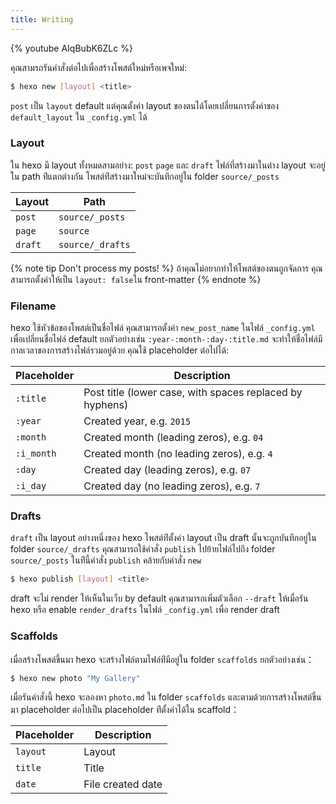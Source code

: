 ```yaml
---
title: Writing
---
```


{% youtube AIqBubK6ZLc %}

คุณสามรถรันคำสั่งต่อไปเพื่อสร้างโพสต์ใหม่หรือเพจใหม่:


``` bash
$ hexo new [layout] <title>
```

`post` เป็น `layout` default แต่คุณตั้งค่า layout ของตนได้โดยเปลี่ยนการตั้งค่าของ `default_layout` ใน  `_config.yml` ได้


### Layout

ใน hexo มี layout ทั้งหมดสามอย่าง: `post` `page`  และ `draft` ไฟล์ที่สร้างมาในต่าง layout จะอยู่ใน path ท่ีแตกต่างกัน 
โพสต์ท่ีสร้างมาใหม่จะบันทึกอยู่ใน folder  `source/_posts`

Layout | Path
--- | ---
`post` | `source/_posts`
`page` | `source`
`draft` | `source/_drafts`

{% note tip Don't process my posts! %}
ถ้าคุณไม่อยากทำให้โพสต์ของตนถูกจัดการ คุณสามารถตั้งค่าให้เป็น `layout: false`ใน front-matter
{% endnote %}

### Filename

hexo ใช้หัวข้อของโพสต์เป็นชื่อไฟล์ คุณสามารถตั้งค่า `new_post_name` ในไฟล์ 
`_config.yml` เพื่อเปลี่ยนชื่อไฟล์ default ยกตัวอย่างเช่น 
`:year-:month-:day-:title.md` 
จะทำให้ชื่อไฟล์มีกาลเวลาของการสร้างไฟล์รวมอยู่ด้วย คุณใช้ placeholder ต่อไปได้:

Placeholder | Description
--- | ---
`:title` | Post title (lower case, with spaces replaced by hyphens)
`:year` | Created year, e.g. `2015`
`:month` | Created month (leading zeros), e.g. `04`
`:i_month` | Created month (no leading zeros), e.g. `4`
`:day` | Created day (leading zeros), e.g. `07`
`:i_day` | Created day (no leading zeros), e.g. `7`

### Drafts

`draft` เป็น layout อย่างหนึ่งของ hexo โพสต์ท่ีตั้งค่า layout เป็น draft 
นั้นจะถูกบันทึกอยู่ใน folder `source/_drafts`  คุณสามารถใช้คำสั่ง `publish` ไปย้ายไฟล์ไปถึง folder `source/_posts`  ในท่ีนี้คำสั่ง `publish` คล้ายกับคำสั่ง `new`


``` bash
$ hexo publish [layout] <title>
```

draft จะไม่ render ให้เห็นในเว็บ by default คุณสามารถเพิ่มตัวเลือก `--draft` 
ให้เมื่อรัน hexo หรือ enable `render_drafts` ในไฟล์ `_config.yml` เพื่อ render draft

### Scaffolds

เมื่อสร้างโพสต์ขึ้นมา hexo จะสร้างไฟล์ตามไฟล์ท่ีมีอยู่ใน folder `scaffolds`  ยกตัวอย่างเช่น：

``` bash
$ hexo new photo "My Gallery"
```

เมื่อรันคำสั่งนี้ hexo จะลองหา `photo.md` ใน folder  `scaffolds`  และตามด้วยการสร้างโพสต์ขึ้นมา placeholder ต่อไปเป็น placeholder 
ท่ีตั้งค่าได้ใน scaffold：

Placeholder | Description
--- | ---
`layout` | Layout
`title` | Title
`date` | File created date
